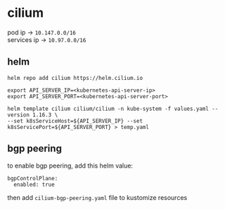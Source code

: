 # cilium

pod ip -> `10.147.0.0/16` \
services ip -> `10.97.0.0/16`

## helm

```
helm repo add cilium https://helm.cilium.io

export API_SERVER_IP=<kubernetes-api-server-ip>
export API_SERVER_PORT=<kubernetes-api-server-port>

helm template cilium cilium/cilium -n kube-system -f values.yaml --version 1.16.3 \
--set k8sServiceHost=${API_SERVER_IP} --set k8sServicePort=${API_SERVER_PORT} > temp.yaml
```

## bgp peering

to enable bgp peering, add this helm value:
```
bgpControlPlane:
  enabled: true
```
then add `cilium-bgp-peering.yaml` file to kustomize resources
